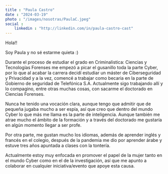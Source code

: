 ```yaml
---
title : "Paula Castro"
date : "2024-03-19"
photo : "/images/nosotras/PaulaC.jpeg" 
social :
    linkedin : "http://linkedin.com/in/paula-castro-cast"
---
```


Hola!!

Soy Paula y no sé estarme quieta :)

Durante el proceso de estudiar el grado en Criminalistica: Ciencias y Tecnologías Forenses me empezó a picar el gusanillo toda la parte Cyber, por lo que al acabar la carrera decidí estudiar un máster de Ciberseguridad y Privacidad y a la vez, comencé a trabajar como becaria en la parte de Gobierno de seguridad de Telefónica S.A. Actualmente sigo trabajando allí y lo compagino, entre otras muchas cosas, con sacarme el doctorado en Ciencias Forenses. 

Nunca he tenido una vocación clara, aunque tengo que admitir que de pequeña jugaba mucho a ser espía, así que creo que dentro del mundo Cyber lo que más me llama es la parte de inteligencia. Aunque también me atrae mucho el ámbito de la formación y a través del doctorado me gustaría en algún momento llegar a ser profe. 

Por otra parte, me gustan mucho los idiomas, además de aprender inglés y francés en el colegio, después de la pandemia me dio por aprender árabe y estuve tres años apuntada a clases con la tontería.

Actualmente estoy muy enfocada en promover el papel de la mujer tanto en el mundo Cyber como en el de la investigación, así que me apunto a colaborar en cualquier iniciativa/evento que apoye esta causa.